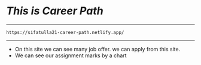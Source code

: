 # *This is Career Path*
---

```Here Is The Live Site: 
https://sifatulla21-career-path.netlify.app/

```

---
* On this site we can see many job offer. we can apply from this site.
* We can see our assignment marks by a chart

